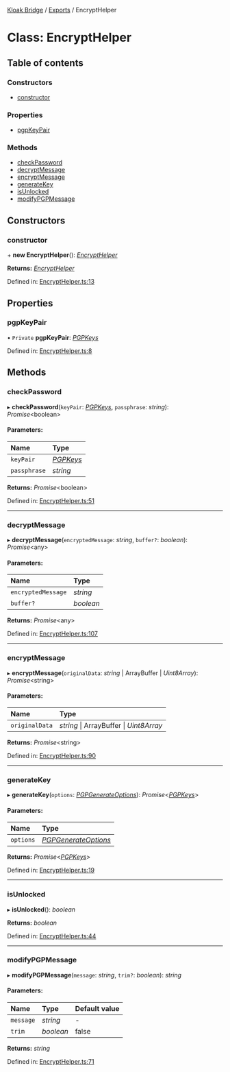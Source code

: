 [Kloak Bridge](../README.md) / [Exports](../modules.md) / EncryptHelper

# Class: EncryptHelper

## Table of contents

### Constructors

- [constructor](encrypthelper.md#constructor)

### Properties

- [pgpKeyPair](encrypthelper.md#pgpkeypair)

### Methods

- [checkPassword](encrypthelper.md#checkpassword)
- [decryptMessage](encrypthelper.md#decryptmessage)
- [encryptMessage](encrypthelper.md#encryptmessage)
- [generateKey](encrypthelper.md#generatekey)
- [isUnlocked](encrypthelper.md#isunlocked)
- [modifyPGPMessage](encrypthelper.md#modifypgpmessage)

## Constructors

### constructor

\+ **new EncryptHelper**(): [*EncryptHelper*](encrypthelper.md)

**Returns:** [*EncryptHelper*](encrypthelper.md)

Defined in: [EncryptHelper.ts:13](https://github.com/CoNET-project/kloak-bridge/blob/37276fa/src/EncryptHelper.ts#L13)

## Properties

### pgpKeyPair

• `Private` **pgpKeyPair**: [*PGPKeys*](../interfaces/pgpkeys.md)

Defined in: [EncryptHelper.ts:8](https://github.com/CoNET-project/kloak-bridge/blob/37276fa/src/EncryptHelper.ts#L8)

## Methods

### checkPassword

▸ **checkPassword**(`keyPair`: [*PGPKeys*](../interfaces/pgpkeys.md), `passphrase`: *string*): *Promise*<boolean\>

#### Parameters:

Name | Type |
:------ | :------ |
`keyPair` | [*PGPKeys*](../interfaces/pgpkeys.md) |
`passphrase` | *string* |

**Returns:** *Promise*<boolean\>

Defined in: [EncryptHelper.ts:51](https://github.com/CoNET-project/kloak-bridge/blob/37276fa/src/EncryptHelper.ts#L51)

___

### decryptMessage

▸ **decryptMessage**(`encryptedMessage`: *string*, `buffer?`: *boolean*): *Promise*<any\>

#### Parameters:

Name | Type |
:------ | :------ |
`encryptedMessage` | *string* |
`buffer?` | *boolean* |

**Returns:** *Promise*<any\>

Defined in: [EncryptHelper.ts:107](https://github.com/CoNET-project/kloak-bridge/blob/37276fa/src/EncryptHelper.ts#L107)

___

### encryptMessage

▸ **encryptMessage**(`originalData`: *string* \| ArrayBuffer \| *Uint8Array*): *Promise*<string\>

#### Parameters:

Name | Type |
:------ | :------ |
`originalData` | *string* \| ArrayBuffer \| *Uint8Array* |

**Returns:** *Promise*<string\>

Defined in: [EncryptHelper.ts:90](https://github.com/CoNET-project/kloak-bridge/blob/37276fa/src/EncryptHelper.ts#L90)

___

### generateKey

▸ **generateKey**(`options`: [*PGPGenerateOptions*](../interfaces/pgpgenerateoptions.md)): *Promise*<[*PGPKeys*](../interfaces/pgpkeys.md)\>

#### Parameters:

Name | Type |
:------ | :------ |
`options` | [*PGPGenerateOptions*](../interfaces/pgpgenerateoptions.md) |

**Returns:** *Promise*<[*PGPKeys*](../interfaces/pgpkeys.md)\>

Defined in: [EncryptHelper.ts:19](https://github.com/CoNET-project/kloak-bridge/blob/37276fa/src/EncryptHelper.ts#L19)

___

### isUnlocked

▸ **isUnlocked**(): *boolean*

**Returns:** *boolean*

Defined in: [EncryptHelper.ts:44](https://github.com/CoNET-project/kloak-bridge/blob/37276fa/src/EncryptHelper.ts#L44)

___

### modifyPGPMessage

▸ **modifyPGPMessage**(`message`: *string*, `trim?`: *boolean*): *string*

#### Parameters:

Name | Type | Default value |
:------ | :------ | :------ |
`message` | *string* | - |
`trim` | *boolean* | false |

**Returns:** *string*

Defined in: [EncryptHelper.ts:71](https://github.com/CoNET-project/kloak-bridge/blob/37276fa/src/EncryptHelper.ts#L71)
